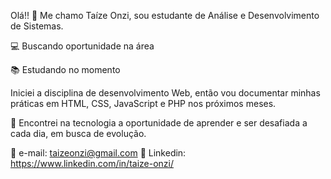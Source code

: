 Olá!! 👋 Me chamo Taíze Onzi, sou estudante de Análise e Desenvolvimento de Sistemas.

  💻 Buscando oportunidade na área


  📚 Estudando no momento

Iniciei a disciplina de desenvolvimento Web, então vou documentar minhas práticas em HTML, CSS, JavaScript e PHP nos próximos meses.

🌱 Encontrei na tecnologia a oportunidade de aprender e ser desafiada a cada dia, em busca de evolução.

📧 e-mail: taizeonzi@gmail.com
🔗 Linkedin: https://www.linkedin.com/in/taize-onzi/
